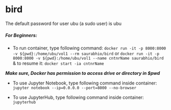 # bird

The default password for user ubu (a sudo user) is ubu

##### For Beginners:
* To run container, type following command:
`docker run -it -p 8000:8000 -v ${pwd}:/home/ubu/vol1 --rm saurabhio/bird`
or
`docker run -it -p 8000:8000 -v ${pwd}:/home/ubu/vol1 --name cntnrName saurabhio/bird` 
& to resume it:
`docker start -ia cntnrName`

**_Make sure, Docker has permission to access drive or directory in $pwd_**

* To use Jupyter Notebook, type following command inside container:
`jupyter notebook --ip=0.0.0.0 --port=8000 --no-browser`

* To use JupyterHub, type following command inside container:
`jupyterhub`
